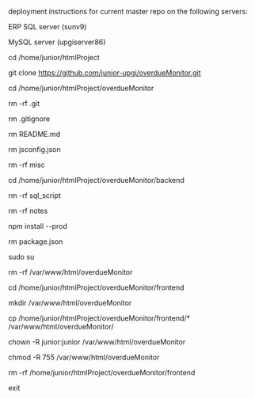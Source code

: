 deployment instructions for current master repo on the following servers:

  ERP SQL server (sunv9)

  MySQL server (upgiserver86)


cd /home/junior/htmlProject

git clone https://github.com/junior-upgi/overdueMonitor.git

cd /home/junior/htmlProject/overdueMonitor

rm -rf .git

rm .gitignore

rm README.md

rm jsconfig.json

rm -rf misc


cd /home/junior/htmlProject/overdueMonitor/backend

rm -rf sql_script

rm -rf notes

npm install --prod

rm package.json


sudo su

rm -rf /var/www/html/overdueMonitor

cd /home/junior/htmlProject/overdueMonitor/frontend

mkdir /var/www/html/overdueMonitor

cp /home/junior/htmlProject/overdueMonitor/frontend/* /var/www/html/overdueMonitor/ 

chown -R junior:junior /var/www/html/overdueMonitor

chmod -R 755 /var/www/html/overdueMonitor

rm -rf /home/junior/htmlProject/overdueMonitor/frontend

exit
